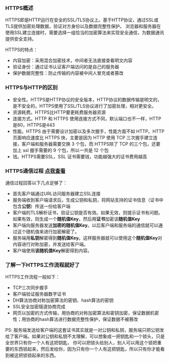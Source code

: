 ### HTTPS概述
HTTPS即是HTTP运行在安全的SSL/TLS协议上。基于HTTP协议，通过SSL或TLS提供加密处理数据，验证对方身份以及数据完整性保护。
浏览器和服务器在使用SSL建立连接时，需要选择一组恰当的加密算法来实现安全通信，为数据通讯提供安全支持。

HTTPS的特点：
- 内容加密：采用混合加密技术，中间者无法直接查看明文内容
- 验证身份：通过证书认证客户端访问的是自己的服务器
- 保护数据完整性：防止传输的内容被中间人冒充或者篡改

### HTTPS与HTTP的区别
- 安全性。HTTPS是HTTP协议的安全版本，HTTP协议的数据传输是明文的，是不安全的，HTTPS使用了SSL/TLS协议进行了加密处理，相对更安全。
- 资源耗费。HTTPS比HTTP要更耗费服务器资源
- 连接方式。HTTP 和 HTTPS 使用连接方式不同，默认端口也不一样，HTTP是80，HTTPS是443
- 性能。HTTPS 由于需要设计加密以及多次握手，性能方面不如 HTTP。HTTP 页面响应速度比 HTTPS 快，主要是因为 HTTP 使用 TCP 三次握手建立连接，客户端和服务器需要交换 3 个包，而 HTTPS除了 TCP 的三个包，还要加上 ssl 握手需要的 9 个包，所以一共是 12 个包
- 钱。HTTPS需要SSL，SSL 证书需要钱，功能越强大的证书费用越高

### HTTPS通信过程  [点我查看](https://www.runoob.com/w3cnote/http-vs-https.html)
通信过程回答以下几点足够了：
- 首先客户端通过URL访问服务器建立SSL连接
- 服务端收到客户端请求后，生成公钥和私钥，将网站支持的证书信息（证书中包含**公钥**）传送一份给客户端
- 客户端的TLS解析证书，验证公钥是否有效。如果无效，则提示证书有问题。如果有效，则生成一个**随机值Key**，然后用**证书**加密该**随机值Key**
- 客户端向服务器发送**加密的随机值Key**。以后客户端和服务端的通信就可以通过这个随机值来进行加密解密了。
- 服务端用**私钥**解密得到**随机值Key**。这样服务器就可以使用这个**随机值Key**对内容进行对称加密，并发送给客户端。
- 客户端使用**该随机值Key**解密得到内容。

### 了解一下HTTPS工作流程就好了
HTTPS工作流程一般如下：
- TCP三次同步握手
- 客户端验证服务器数字证书
- DH算法协商对称加密算法的密钥、hash算法的密钥
- SSL安全加密隧道协商完成
- 网页以加密的方式传输，用协商的对称加密算法和密钥加密，保证数据机密性；用协商的hash算法进行数据完整性保护，保证数据不被篡改



PS: 服务端发送给客户端的这套证书其实就是一对公钥和私钥，服务端只把公钥发给了客户端。如果对公钥和私钥不太理解，可以想象成一把钥匙和一个锁头，只是全世界只有你一个人有这把钥匙，
你可以把锁头给别人，别人可以用这个锁把重要的东西锁起来，然后发给你，因为只有你一个人有这把钥匙，所以只有你才能看到被这把锁锁起来的东西。
